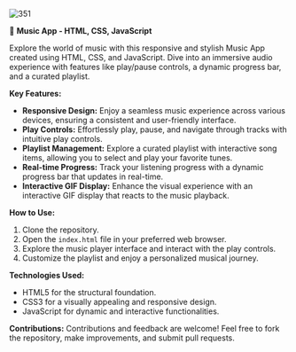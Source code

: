![351](https://github.com/Harshsingh2340/musicplayer/assets/101996864/ae10e4d8-1303-4604-8fbd-6956a9d75660)

🎵 **Music App - HTML, CSS, JavaScript**

Explore the world of music with this responsive and stylish Music App created using HTML, CSS, and JavaScript. Dive into an immersive audio experience with features like play/pause controls, a dynamic progress bar, and a curated playlist.

**Key Features:**
- **Responsive Design:** Enjoy a seamless music experience across various devices, ensuring a consistent and user-friendly interface.
- **Play Controls:** Effortlessly play, pause, and navigate through tracks with intuitive play controls.
- **Playlist Management:** Explore a curated playlist with interactive song items, allowing you to select and play your favorite tunes.
- **Real-time Progress:** Track your listening progress with a dynamic progress bar that updates in real-time.
- **Interactive GIF Display:** Enhance the visual experience with an interactive GIF display that reacts to the music playback.

**How to Use:**
1. Clone the repository.
2. Open the `index.html` file in your preferred web browser.
3. Explore the music player interface and interact with the play controls.
4. Customize the playlist and enjoy a personalized musical journey.

**Technologies Used:**
- HTML5 for the structural foundation.
- CSS3 for a visually appealing and responsive design.
- JavaScript for dynamic and interactive functionalities.

**Contributions:**
Contributions and feedback are welcome! Feel free to fork the repository, make improvements, and submit pull requests.
